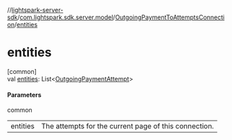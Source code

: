 //[lightspark-server-sdk](../../../index.md)/[com.lightspark.sdk.server.model](../index.md)/[OutgoingPaymentToAttemptsConnection](index.md)/[entities](entities.md)

# entities

[common]\
val [entities](entities.md): List&lt;[OutgoingPaymentAttempt](../-outgoing-payment-attempt/index.md)&gt;

#### Parameters

common

| | |
|---|---|
| entities | The attempts for the current page of this connection. |
